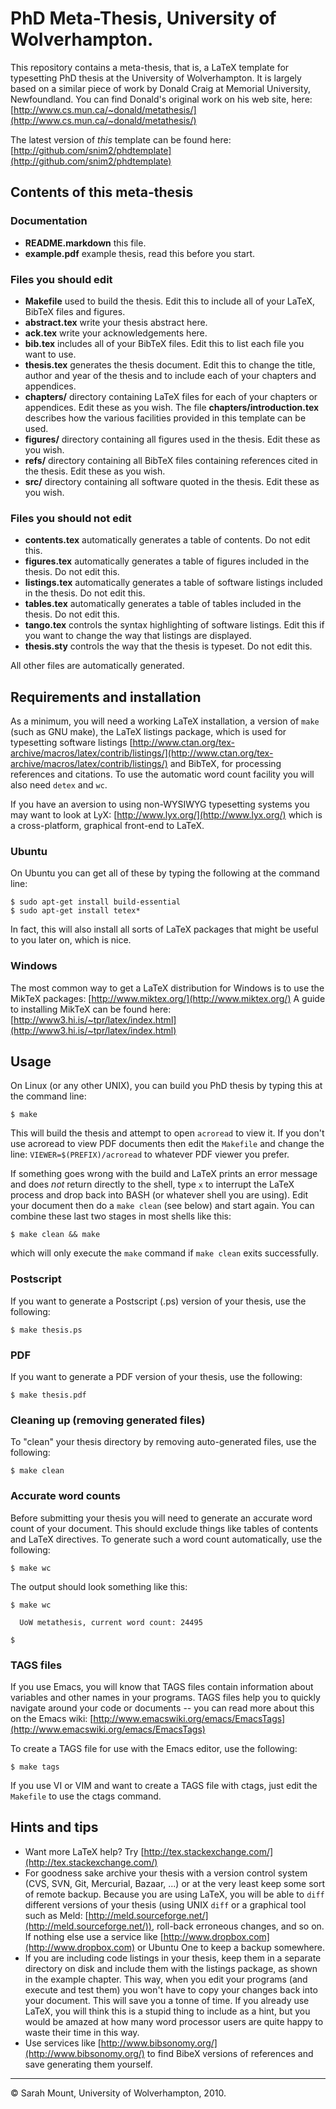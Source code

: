 
# PhD Meta-Thesis, University of Wolverhampton.

This repository contains a meta-thesis, that is, a LaTeX template for
typesetting PhD thesis at the University of Wolverhampton. It is
largely based on a similar piece of work by Donald Craig at Memorial
University, Newfoundland. You can find Donald's original work on his
web site, here: 
[http://www.cs.mun.ca/~donald/metathesis/](http://www.cs.mun.ca/~donald/metathesis/)

The latest version of _this_ template can be found here:
[http://github.com/snim2/phdtemplate](http://github.com/snim2/phdtemplate)


## Contents of this meta-thesis

### Documentation

  * **README.markdown** this file.
  * **example.pdf** example thesis, read this before you start.

### Files you should edit

  * **Makefile** used to build the thesis. Edit this to include all of
     your LaTeX, BibTeX files and figures.
  * **abstract.tex** write your thesis abstract here.
  * **ack.tex** write your acknowledgements here.
  * **bib.tex** includes all of your BibTeX files. Edit this to list
     each file you want to use.
  * **thesis.tex** generates the thesis document. Edit this to change
     the title, author and year of the thesis and to include each of
     your chapters and appendices.
  * **chapters/** directory containing LaTeX files for each of your
     chapters or appendices. Edit these as you wish. The file
     **chapters/introduction.tex** describes how the various
     facilities provided in this template can be used.
  * **figures/** directory containing all figures used in the
     thesis. Edit these as you wish.
  * **refs/** directory containing all BibTeX files containing
     references cited in the thesis. Edit these as you wish.
  * **src/** directory containing all software quoted in the
      thesis. Edit these as you wish.

### Files you should not edit

  * **contents.tex** automatically generates a table of contents. Do
     not edit this.
  * **figures.tex** automatically generates a table of figures included
     in the thesis. Do not edit this.
  * **listings.tex** automatically generates a table of software
     listings included in the thesis. Do not edit this.
  * **tables.tex** automatically generates a table of tables included
     in the thesis. Do not edit this.
  * **tango.tex** controls the syntax highlighting of software
     listings. Edit this if you want to change the way that listings
     are displayed.
  * **thesis.sty** controls the way that the thesis is typeset. Do not
     edit this.

All other files are automatically generated.


## Requirements and installation

As a minimum, you will need a working LaTeX installation, a version of
`make` (such as GNU make), the LaTeX listings package, which is used
for typesetting software listings
[http://www.ctan.org/tex-archive/macros/latex/contrib/listings/](http://www.ctan.org/tex-archive/macros/latex/contrib/listings/)
and BibTeX, for processing references and citations. To use the
automatic word count facility you will also need `detex` and `wc`.

If you have an aversion to using non-WYSIWYG typesetting systems you
may want to look at LyX: [http://www.lyx.org/](http://www.lyx.org/)
which is a cross-platform, graphical front-end to LaTeX.

### Ubuntu

On Ubuntu you can get all of these by typing the following at the
command line:

    $ sudo apt-get install build-essential
    $ sudo apt-get install tetex*

In fact, this will also install all sorts of LaTeX packages that might
be useful to you later on, which is nice.

### Windows

The most common way to get a LaTeX distribution for Windows is to use
the MikTeX packages: [http://www.miktex.org/](http://www.miktex.org/)
A guide to installing MikTeX can be found here:
[http://www3.hi.is/~tpr/latex/index.html](http://www3.hi.is/~tpr/latex/index.html)


## Usage

On Linux (or any other UNIX), you can build you PhD thesis by typing
this at the command line:

    $ make

This will build the thesis and attempt to open `acroread` to view
it. If you don't use acroread to view PDF documents then edit the
`Makefile` and change the line: `VIEWER=$(PREFIX)/acroread` to
whatever PDF viewer you prefer.

If something goes wrong with the build and LaTeX prints an error
message and does _not_ return directly to the shell, type `x` to
interrupt the LaTeX process and drop back into BASH (or whatever shell
you are using). Edit your document then do a `make clean` (see below)
and start again. You can combine these last two stages in most shells
like this:

    $ make clean && make

which will only execute the `make` command if `make clean` exits
successfully. 

### Postscript

If you want to generate a Postscript (.ps) version of your thesis, use
the following:

    $ make thesis.ps

### PDF

If you want to generate a PDF version of your thesis, use the
following:

    $ make thesis.pdf

### Cleaning up (removing generated files)

To "clean" your thesis directory by removing auto-generated files, use
the following:

    $ make clean

### Accurate word counts

Before submitting your thesis you will need to generate an accurate
word count of your document. This should exclude things like tables of
contents and LaTeX directives. To generate such a word count
automatically, use the following:

    $ make wc

The output should look something like this:

    $ make wc
    
      UoW metathesis, current word count: 24495
    
    $

### TAGS files

If you use Emacs, you will know that TAGS files contain information
about variables and other names in your programs. TAGS files help you
to quickly navigate around your code or documents -- you can read more
about this on the Emacs wiki:
[http://www.emacswiki.org/emacs/EmacsTags](http://www.emacswiki.org/emacs/EmacsTags)

To create a TAGS file for use with the Emacs editor, use the
following:

    $ make tags

If you use VI or VIM and want to create a TAGS file with ctags, just
edit the `Makefile` to use the ctags command.


## Hints and tips

  * Want more LaTeX help? Try
    [http://tex.stackexchange.com/](http://tex.stackexchange.com/)
  * For goodness sake archive your thesis with a version control
    system (CVS, SVN, Git, Mercurial, Bazaar, ...) or at the very
    least keep some sort of remote backup. Because you are using
    LaTeX, you will be able to `diff` different versions of your
    thesis (using UNIX `diff` or a graphical tool such as Meld:
    [http://meld.sourceforge.net/](http://meld.sourceforge.net/)), 
    roll-back erroneous changes, and so
    on. If nothing else use a service like 
    [http://www.dropbox.com](http://www.dropbox.com)
    or Ubuntu One to keep a backup somewhere.
  * If you are including code listings in your thesis, keep them in a
    separate directory on disk and include them with the listings
    package, as shown in the example chapter. This way, when you edit
    your programs (and execute and test them) you won't have to copy
    your changes back into your document. This will save you a tonne
    of time. If you already use LaTeX, you will think this is a stupid
    thing to include as a hint, but you would be amazed at how many
    word processor users are quite happy to waste their time in this
    way.  
  * Use services like [http://www.bibsonomy.org/](http://www.bibsonomy.org/)
    to find BibeX versions of references and save generating them 
    yourself.

---------------------------------------

© Sarah Mount, University of Wolverhampton, 2010.


